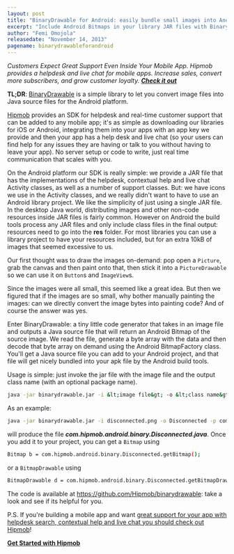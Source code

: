 ```yaml
---
layout: post
title: "BinaryDrawable for Android: easily bundle small images into Android JAR files"
excerpt: "Include Android Bitmaps in your library JAR files with BinaryDrawable."
author: "Femi Omojola"
releasedate: "November 14, 2013"
pagename: binarydrawableforandroid
---
```

<span style="font-style: italic">Customers Expect Great Support Even Inside Your Mobile App. Hipmob provides a helpdesk and live chat for mobile apps. Increase sales, convert more subscribers, and grow customer loyalty. <a href="https://manage.hipmob.com/register" class="btn btn-success" style="font-weight: bold">Check it out</a></span>

<span style="font-weight: bold">TL;DR</span>: <a href="https://github.com/Hipmob/binarydrawable">BinaryDrawable</a> is a simple library to let you convert image files into Java source files for the Android platform.</span>

[Hipmob](https://www.hipmob.com "Hipmob") provides an SDK for helpdesk and real-time customer support that can be added to any mobile app; it's as simple as downloading our libraries for iOS or Android, integrating them into your apps with an app key we provide and then your app has a help desk and live chat (so your users can find help for any issues they are having or talk to you without having to leave your app). No server setup or code to write, just real time communication that scales with you.

On the Android platform our SDK is really simple: we provide a JAR file that has the implementations of the helpdesk, contextual help and live chat Activity classes, as well as a number of support classes. But: we have icons we use in the Activity classes, and we really didn't want to have to use an Android library project. We like the simplicity of just using a single JAR file. In the desktop Java world, distributing images and other non-code resources inside JAR files is fairly common. However on Android the build tools process any JAR files and only include class files in the final output: resources need to go into the **res** folder. For most libraries you can use a library project to have your resources included, but for an extra 10kB of images that seemed excessive to us.

Our first thought was to draw the images on-demand: pop open a <code>Picture</code>, grab the canvas and then paint onto that, then stick it into a <code>PictureDrawable</code> so we can use it on <code>Button</code>s and <code>ImageView</code>s.

Since the images were all small, this seemed like a great idea. But then we figured that if the images are so small, why bother manually painting the images: can we directly convert the image bytes into painting code? And of course the answer was yes.

Enter BinaryDrawable: a tiny little code generator that takes in an image file and outputs a Java source file that will return an Android Bitmap of the source image. We read the file, generate a byte array with the data and then decode that byte array on demand using the Android BitmapFactory class. You'll get a Java source file you can add to your Android project, and that file will get nicely bundled into your apk file by the Android build tools.

Usage is simple: just invoke the jar file with the image file and the output class name (with an optional package name).

```bash
java -jar binarydrawable.jar -i &lt;image file&gt; -o &lt;class name&gt; -p &lt;package name&gt;
```

As an example:

```bash
java -jar binarydrawable.jar -i disconnected.png -o Disconnected -p com.hipmob.android.binary
```

will produce the file ***com.hipmob.android.binary.Disconnected.java***. Once you add it to your project, you can get a <code>Bitmap</code> using

```bash
Bitmap b = com.hipmob.android.binary.Disconnected.getBitmap();
```

or a <code>BitmapDrawable</code> using

```bash
BitmapDrawable d = com.hipmob.android.binary.Disconnected.getBitmapDrawable();
```

The code is available at <a href="https://github.com/Hipmob/binarydrawable">https://github.com/Hipmob/binarydrawable</a>: take a look and see if its helpful for you.

P.S. If you're building a mobile app and want [great support for your app with helpdesk search, contextual help and live chat you should check out Hipmob](https://www.hipmob.com/)!

<a href="https://manage.hipmob.com/register" class="btn btn-large btn-success" style="font-weight: bold">Get Started with Hipmob</a>